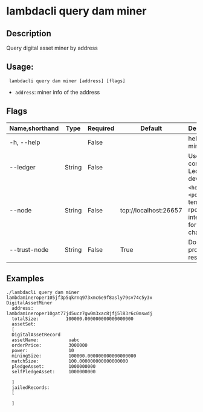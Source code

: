 # lambdacli query dam miner

## Description

Query digital asset miner by address

## Usage:

```
 lambdacli query dam miner [address] [flags]
```

- `address`: miner info of the address

## Flags

| Name,shorthand | Type   | Required | Default               | Description                                                  |
| -------------- | ------ | -------- | --------------------- | ------------------------------------------------------------ |
| -h, --help     |        | False    |                       | help for miner                                             |
| --ledger       | String | False    |                       | Use a connected Ledger device                                |
| --node         | String | False    | tcp://localhost:26657 | `<host>:<port>`to tendermint rpc interface for this chain    |
| --trust-node   | String | False    | True                  | Don't verify proofs for responses                            |


## Examples
```
./lambdacli query dam miner lambdamineroper105jf3p5qkrnq973xmc6e9f8asly79sv74c5y3x
DigitalAssetMiner
  address:            lambdamineroper10gat77jd5ucz7gw0m3xac8jfj5l83r6c0mswdj
  totalSize:          100000.000000000000000000
  assetSet:
  [
  DigitalAssetRecord
  assetName:           uabc
  orderPrice:          3000000
  power:               10
  miningSize:          100000.000000000000000000
  matchSize:           100.000000000000000000
  pledgeAsset:         1000000000
  selfPledgeAsset:     1000000000

  ]
  jailedRecords:
  [

  ]
```

